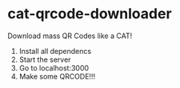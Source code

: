 # cat-qrcode-downloader
Download mass QR Codes like a CAT!

1) Install all dependencs
2) Start the server
3) Go to localhost:3000
4) Make some QRCODE!!!
